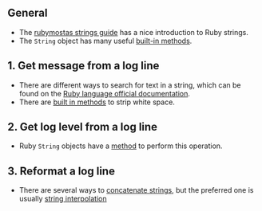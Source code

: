 ## General

- The [rubymostas strings guide][ruby-for-beginners.rubymonstas.org-strings] has a nice introduction to Ruby strings.
- The `String` object has many useful [built-in methods][docs-string-methods].

## 1. Get message from a log line

- There are different ways to search for text in a string, which can be found on the [Ruby language official documentation][docs-string-methods].
- There are [built in methods][strip-white-space] to strip white space.

## 2. Get log level from a log line

- Ruby `String` objects have a [method][downcase] to perform this operation.

## 3. Reformat a log line

- There are several ways to [concatenate strings][ruby-for-beginners.rubymonstas.org-strings], but the preferred one is usually [string interpolation][ruby-for-beginners.rubymonstas.org-strings]

[ruby-for-beginners.rubymonstas.org-strings]: http://ruby-for-beginners.rubymonstas.org/built_in_classes/strings.html
[ruby-for-beginners.rubymonstas.org-interpolation]: http://ruby-for-beginners.rubymonstas.org/bonus/string_interpolation.html
[docs-string-methods]: https://ruby-doc.org/core-2.7.0/String.html
[strip-white-space]: https://ruby-doc.org/core-2.7.0/String.html#method-i-strip
[downcase]: https://ruby-doc.org/core-2.7.0/String.html#method-i-downcase
